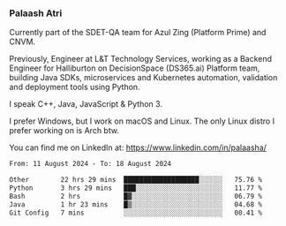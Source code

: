 ### Palaash Atri

Currently part of the SDET-QA team for Azul Zing (Platform Prime) and CNVM. 

Previously, Engineer at L&T Technology Services, working as a Backend Engineer for Halliburton on DecisionSpace (DS365.ai) Platform team, building Java SDKs, microservices and Kubernetes automation, validation and deployment tools using Python.

I speak C++, Java, JavaScript & Python 3.

I prefer Windows, but I work on macOS and Linux. The only Linux distro I prefer working on is Arch btw.

You can find me on LinkedIn at: https://www.linkedin.com/in/palaasha/

<!--START_SECTION:waka-->

```txt
From: 11 August 2024 - To: 18 August 2024

Other        22 hrs 29 mins  ███████████████████░░░░░░   75.76 %
Python       3 hrs 29 mins   ███░░░░░░░░░░░░░░░░░░░░░░   11.77 %
Bash         2 hrs           █▓░░░░░░░░░░░░░░░░░░░░░░░   06.79 %
Java         1 hr 23 mins    █▒░░░░░░░░░░░░░░░░░░░░░░░   04.68 %
Git Config   7 mins          ░░░░░░░░░░░░░░░░░░░░░░░░░   00.41 %
```

<!--END_SECTION:waka-->
